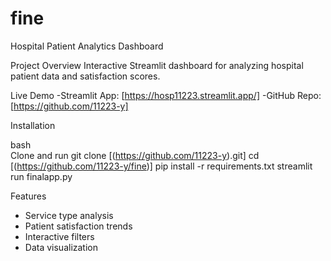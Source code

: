 # fine
Hospital Patient Analytics Dashboard

Project Overview
Interactive Streamlit dashboard for analyzing hospital patient data and satisfaction scores.

Live Demo
-Streamlit App: [https://hosp11223.streamlit.app/]
-GitHub Repo: [https://github.com/11223-y]

Installation

bash  
Clone and run 
git clone [(https://github.com/11223-y).git] 
cd [(https://github.com/11223-y/fine)] 
pip install -r requirements.txt 
streamlit run finalapp.py

Features
- Service type analysis
- Patient satisfaction trends
- Interactive filters
- Data visualization
